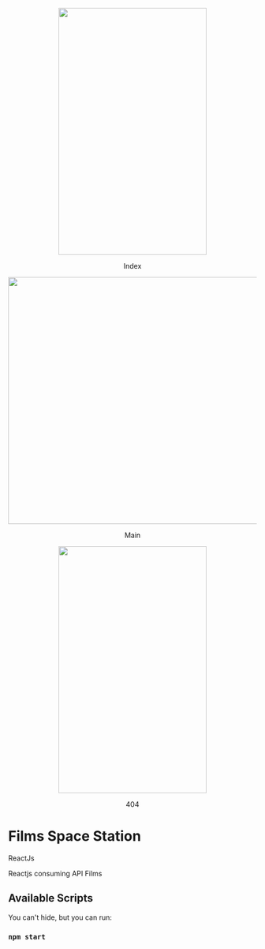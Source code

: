 <p align="center"><img width="300" height="500" src="https://res.cloudinary.com/dvm6sgg1h/image/upload/v1584232371/FilmSpaceStation/la1bqo7krrmosmwqnx78.gif"></p>
<p align="center">Index</p>

<p align="center"><img width="700" height ="500" src="https://res.cloudinary.com/dvm6sgg1h/image/upload/v1584268913/FilmSpaceStation/tbze1uxdm46ch8e8pq1r.jpg"></p>
<p align="center">Main</p>

<p align="center"><img width="300" height ="500" src="https://res.cloudinary.com/dvm6sgg1h/image/upload/v1584269743/FilmSpaceStation/lhj7psz2mnyza0tvenq4.gif"></p>
<p align="center">404</p>



# Films Space Station
ReactJs

Reactjs consuming API Films

## Available Scripts

You can't hide, but you can run:

### `npm start`

